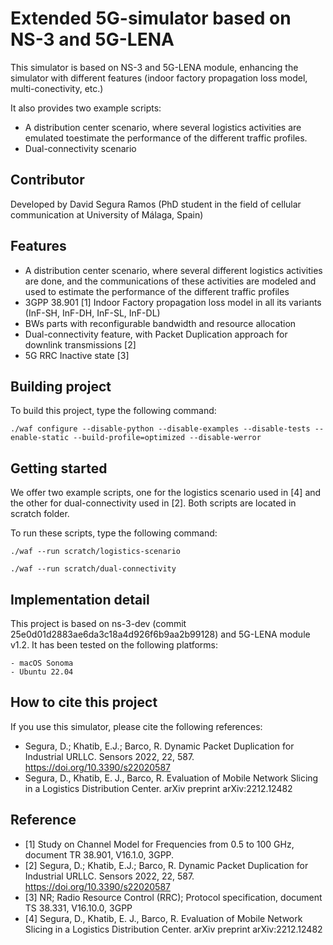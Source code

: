 # Extended 5G-simulator based on NS-3 and 5G-LENA

This simulator is based on NS-3 and 5G-LENA module, enhancing the simulator with different features 
(indoor factory propagation loss model, multi-conectivity, etc.)

It also provides two example scripts:
- A distribution center scenario, where several logistics activities are emulated toestimate the performance of the different traffic profiles.
- Dual-connectivity scenario

## Contributor
Developed by David Segura Ramos (PhD student in the field of cellular communication at University of Málaga, Spain)

## Features
- A distribution center scenario, where several different logistics activities are done, and the communications of these activities are modeled and used to estimate the performance of the different traffic profiles
- 3GPP 38.901 [1] Indoor Factory propagation loss model in all its variants (InF-SH, InF-DH, InF-SL, InF-DL)
- BWs parts with reconfigurable bandwidth and resource allocation
- Dual-connectivity feature, with Packet Duplication approach for downlink transmissions [2]
- 5G RRC Inactive state [3]

## Building project
To build this project, type the following command:
```shell
./waf configure --disable-python --disable-examples --disable-tests --enable-static --build-profile=optimized --disable-werror
```

## Getting started
We offer two example scripts, one for the logistics scenario used in [4]
and the other for dual-connectivity used in [2]. Both scripts are located in scratch folder.

To run these scripts, type the following command:
```shell
./waf --run scratch/logistics-scenario
```

```shell
./waf --run scratch/dual-connectivity
```

## Implementation detail
This project is based on ns-3-dev (commit 25e0d01d2883ae6da3c18a4d926f6b9aa2b99128) and 5G-LENA module v1.2.
It has been tested on the following platforms:
```
- macOS Sonoma
- Ubuntu 22.04
```

## How to cite this project
If you use this simulator, please cite the following references:
- Segura, D.; Khatib, E.J.; Barco, R. Dynamic Packet Duplication for Industrial URLLC. Sensors 2022, 22, 587. https://doi.org/10.3390/s22020587
- Segura, D., Khatib, E. J., Barco, R. Evaluation of Mobile Network Slicing in a Logistics Distribution Center. arXiv preprint arXiv:2212.12482

## Reference
- [1] Study on Channel Model for Frequencies from 0.5 to 100 GHz, document TR 38.901, V16.1.0, 3GPP.
- [2] Segura, D.; Khatib, E.J.; Barco, R. Dynamic Packet Duplication for Industrial URLLC. Sensors 2022, 22, 587. https://doi.org/10.3390/s22020587
- [3] NR; Radio Resource Control (RRC); Protocol specification, document TS 38.331, V16.10.0, 3GPP
- [4] Segura, D., Khatib, E. J., Barco, R. Evaluation of Mobile Network Slicing in a Logistics Distribution Center. arXiv preprint arXiv:2212.12482